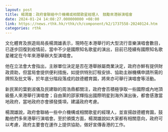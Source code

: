 ```yaml
---
layout: post
title: 楊潤雄：政府會聯絡中介機構或相關歌星經理人　鼓勵來港辦演唱會
date: 2024-01-24 14:08:27.000000000 +08:00
link: https://news.rthk.hk/rthk/ch/component/k2/1737558-20240124.htm
categories: rthk
---
```


文化體育及旅遊局局長楊潤雄表示，現時在本港舉行的大型流行音樂演唱會數目，已逐步回復到疫情前，當中不少是國際知名歌星的演出，目前已陸續有國際知名歌星確定在今年來港舉辦大型演唱會。

他在立法會大會指出，主辦單位決定是否在港舉辦屬商業決定，政府亦鮮有提供財政資助，但當局會提供便利措施，如提供特別訂租安排、協助主辦機構申請所需的牌照及批文等，於年底分階段落成的啟德體育園，將來亦可舉行演唱會等活動。

新民黨的葉劉淑儀及民建聯的周浩鼎都關注，政府會否積極爭取一些國際或內地頂級藝人來港舉行演唱會；自由黨的邵家輝指出國際明星到海外演出後，都會感激當地政府，當地政府亦會頒發獎項，建議政府考慮。

楊潤雄說，政府會聯絡一些中介機構或相關歌星的經理人，並宣揚啟德體育園，鼓勵他們多來港舉行演唱會。至於頒獎方面，楊潤雄說如大家都有相關意向，政府可以考慮，政府主要會在運作上提供協助，做好宣傳香港的工作。
